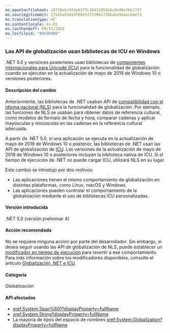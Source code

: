 ```yaml
---
ms.openlocfilehash: 18718ebc934e0175c20411055b8c0a90ef6b175f
ms.sourcegitcommit: 27a15a55019f6b5f2733961738babe94aec0def3
ms.translationtype: HT
ms.contentlocale: es-ES
ms.lasthandoff: 09/15/2020
ms.locfileid: "90539486"
---
```

### <a name="globalization-apis-use-icu-libraries-on-windows"></a>Las API de globalización usan bibliotecas de ICU en Windows

.NET 5.0 y versiones posteriores usan bibliotecas de [componentes internacionales para Unicode (ICU)](http://site.icu-project.org/home) para la funcionalidad de globalización cuando se ejecutan en la actualización de mayo de 2019 de Windows 10 o versiones posteriores.

#### <a name="change-description"></a>Descripción del cambio

Anteriormente, las bibliotecas de .NET usaban API de [compatibilidad con el idioma nacional (NLS)](/windows/win32/intl/national-language-support) para la funcionalidad de globalización. Por ejemplo, las funciones de NLS se usaban para obtener datos de referencia cultural, como modelos de formato de fecha y hora, comparar cadenas y aplicar mayúsculas y minúsculas en las cadenas en la referencia cultural adecuada.

A partir de .NET 5.0, si una aplicación se ejecuta en la actualización de mayo de 2019 de Windows 10 o posterior, las bibliotecas de .NET usan las API de globalización de [ICU](http://site.icu-project.org/home). Las versiones de la actualización de mayo de 2019 de Windows 10 o posteriores incluyen la biblioteca nativa de ICU. Si el tiempo de ejecución de .NET no puede cargar ICU, utilizará NLS en su lugar.

Este cambio se introdujo por dos motivos:

- Las aplicaciones tienen el mismo comportamiento de globalización en distintas plataformas, como Linux, macOS y Windows.
- Las aplicaciones pueden controlar el comportamiento de la globalización mediante el uso de bibliotecas ICU personalizadas.

#### <a name="version-introduced"></a>Versión introducida

.NET 5.0 (versión preliminar 4)

#### <a name="recommended-action"></a>Acción recomendada

No se requiere ninguna acción por parte del desarrollador. Sin embargo, si desea seguir usando las API de globalización de NLS, puede establecer un [modificador en tiempo de ejecución](../../../../docs/core/run-time-config/globalization.md#nls) para revertir a ese comportamiento. Para más información sobre los modificadores disponibles, consulte el artículo [Globalización .NET e ICU](../../../../docs/standard/globalization-localization/globalization-icu.md).

#### <a name="category"></a>Categoría

Globalización

#### <a name="affected-apis"></a>API afectadas

- <xref:System.Span%601?displayProperty=fullName>
- <xref:System.String?displayProperty=fullName>
- La mayoría de tipos del espacio de nombres <xref:System.Globalization?displayProperty=fullName>

<!--

#### Affected APIs

- ``T:System.Span`1``
- `T:System.String`
- `N:System.Globalization`

-->
